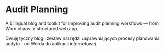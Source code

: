 # Audit Planning

A bilingual blog and toolkit for improving audit planning workflows — from Word chaos to structured web app.

Dwujęzyczny blog i zestaw narzędzi usprawniających procesy planowania audytu - od Worda do aplikacji internetowej
